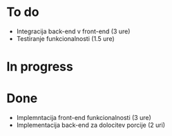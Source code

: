 # To do
* Integracija back-end v front-end (3 ure)
* Testiranje funkcionalnosti (1.5 ure)


# In progress



# Done
* Implemntacija front-end funkcionalnosti (3 ure)
* Implementacija back-end za dolocitev porcije (2 uri)
